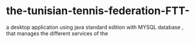 # the-tunisian-tennis-federation-FTT-
a desktop application using java standard edition with MYSQL database , that manages the different services of the 
